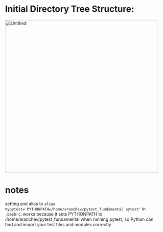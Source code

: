 # Initial Directory Tree Structure:

<img src="https://github.com/user-attachments/assets/8632d2ce-455a-4964-bfaa-4f5b86f4a3cc" alt="Untitled" width="500"/>

# notes

setting and alias to `alias mypytest='PYTHONPATH=/home/aranchev/pytest_fundamental pytest'` in `.bashrc`: works because it sets PYTHONPATH to /home/aranchev/pytest_fundamental when running pytest, so Python can find and import your test files and modules correctly

